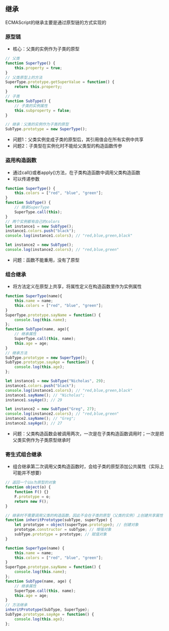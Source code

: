 ## 继承
ECMAScript的继承主要是通过原型链的方式实现的

### 原型链
- 核心：父类的实例作为子类的原型
```javascript
// 父类
function SuperType() {
    this.property = true;
}
// 父类原型上的方法
SuperType.prototype.getSuperValue = function() {
    return this.property;
}
// 子类
function SubType() {
    // 子类的实例属性
    this.subproperty = false;
}

// 继承：父类的实例作为子类的原型
SubType.prototype = new SuperType();
```
- 问题1：父类实例变成子类的原型后，其引用值会在所有实例中共享
- 问题2：子类型在实例化时不能给父类型的构造函数传参

### 盗用构造函数
- 通过call()或者apply()方法，在子类构造函数中调用父类构造函数
- 可以传递参数
```javascript
function SuperType() {
    this.colors = ["red", "blue", "green"];
}
function SubType() {
    // 继承SuperType
    SuperType.call(this);
}
// 两个实例都有自己的colors
let instance1 = new SubType();
instance1.colors.push("black");
console.log(instance1.colors); // "red,blue,green,black"

let instance2 = new SubType();
console.log(instance2.colors); // "red,blue,green"
```
- 问题：函数不能重用，没有了原型

### 组合继承
- 将方法定义在原型上共享，将属性定义在构造函数里作为实例属性
```javascript
function SuperType(name){
    this.name = name;
    this.colors = ["red", "blue", "green"];
}
SuperType.prototype.sayName = function() {
    console.log(this.name);
};
function SubType(name, age){
    // 继承属性
    SuperType.call(this, name);
    this.age = age;
}
// 继承方法
SubType.prototype = new SuperType();
SubType.prototype.sayAge = function() {
    console.log(this.age);
};

let instance1 = new SubType("Nicholas", 29);
instance1.colors.push("black");
console.log(instance1.colors); // "red,blue,green,black"
instance1.sayName(); // "Nicholas";
instance1.sayAge(); // 29

let instance2 = new SubType("Greg", 27);
console.log(instance2.colors); // "red,blue,green"
instance2.sayName(); // "Greg";
instance2.sayAge(); // 27
```
- 问题：父类构造函数会被调用两次，一次是在子类构造函数调用时；一次是把父类实例作为子类原型继承时

### 寄生式组合继承
- 组合继承第二次调用父类构造函数时，会给子类的原型添加公共属性（实际上可能并不想要）
```javascript
// 返回一个以o为原型的对象
function object(o) {
    function F() {}
    F.prototype = o;
    return new F();
}

// 继承时不需要调用父类的构造函数，因此不会在子类的原型（父类的实例）上创建共享属性
function inheritPrototype(subType, superType) {
    let prototype = object(superType.prototype); // 创建对象
    prototype.constructor = subType; // 增强对象
    subType.prototype = prototype; // 赋值对象
}

function SuperType(name) {
    this.name = name;
    this.colors = ["red", "blue", "green"];
}
SuperType.prototype.sayName = function() {
    console.log(this.name);
};
function SubType(name, age) {
    // 继承属性
    SuperType.call(this, name);
    this.age = age;
}
// 方法继承
inheritPrototype(SubType, SuperType);
SubType.prototype.sayAge = function() {
    console.log(this.age);
};
```